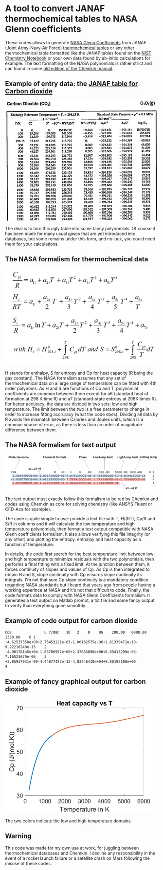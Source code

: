 # A tool to convert JANAF thermochemical tables to NASA Glenn coefficients
These codes allows to generate [NASA Glenn Coefficients](https://ntrs.nasa.gov/api/citations/20020085330/downloads/20020085330.pdf) from JANAF (Joint Army-Navy-Air Force) [thermochemical tables](https://janaf.nist.gov/janaf4pdf.html) or any other thermochemical table formatted like the JANAF tables found on the [NIST Chemistry Notebook](https://webbook.nist.gov/chemistry/) or your own data found by ab-initio calculations for example. The text formatting of the NASA polynomials is rather strict and can found in some [old edition of the Chemkin manual](CHEMKIN_III_manual(1996).pdf). 

## Example of entry data: the [JANAF table for Carbon dioxide](https://janaf.nist.gov/pdf/JANAF-FourthEd-1998-Carbon.pdf)
![](Example.png)

The deal is to turn this ugly table into some fancy polynomials. Of course it has been made for many usual gases that are yet introduced into databases, but some remains under this form, and no luck, you could need them for your calculations.

## The NASA formalism for thermochemical data
![](Polynomials.png)

H stands for enthalpy, S for entropy and Cp for heat capacity (R being the gas constant). The NASA formalism assumes that any set of thermochemical data on a large range of temperature can be fitted with 4th order polynoms. As H and S are functions of Cp and T, polynomial coefficients are common between them except for a6 (standard heat of formation at 298 K time R) and a7 (standard-state entropy at 298K times R). For better accuracy, the data are divided in two sets: low and high temperature. The limit between the two is a free parameter to change in order to increase fitting accruracy (what the code does). Dividing all data by R avoids the mismatch between Calories and Joules units, which is a common source of error, as there is less than an order of magnitude difference between them.

## The NASA formalism for text output
![](Polynomials_txt.png)

The text output must exactly follow this formalism to be red by Chemkin and codes using Chemkin as core for solving chemistry (like ANSYS Fluent or CFD-Ace for example).

The code is quite simple to use: provide a text file with T, H/(RT), Cp/R and S/R in columns and it will calculate the low temperature and high temperature polynomials, then format a text output compatible with NASA Glenn coefficients formalism. It also allows verifying this file integrity (or any other) and plotting the entropy, enthalpy and heat capacity as a function of temperature.

In details, the code first search for the best temperature limit between low and high temperature to minimize residuals with the two polynomials, then performs a final fitting with a fixed limit. At the junction between them, it forces continuity of slopes and values of Cp. As Cp is then integrated to obtain H and S, slope continuity with Cp ensures slope continuity its integrals. I'm not that sure Cp slope continuity is a mandatory condition regarding NASA standards but I heard that years ago from people having a working experince at NASA and it's not that difficult to code. Finally, the code formats data to comply with NASA Glenn Coefficients formalism. It generates a text output on Matlab prompt, a txt file and some fancy output to verify than everything gone smoothly.

## Example of code output for carbon dioxide
    CO2               L 7/88C   1O   2    0    0G    200.00   6000.00 1350.00    0 1
    +4.62537358e+00+2.75453121e-03-1.00132575e-06+1.61339471e-10-9.22210240e-15    2
    -4.90178145e+04-1.86786957e+00+2.37883898e+00+8.89413299e-03-7.16523679e-06    3
    +2.85937031e-09-4.44677422e-13-4.83746410e+04+9.80192108e+00                   4

## Example of fancy graphical output for carbon dioxide
![](Codes/Cp_R_NASA.png)

The two colors indicate the low and high temperature domains.

## Warning
This code was made for my own use at work, for juggling between thermochemical databases and Chemkin. I decline any responsibility in the event of a rocket launch failure or a satellite crash on Mars following the misuse of these codes.

